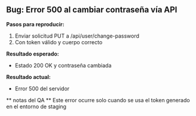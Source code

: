 ## Bug: Error 500 al cambiar contraseña vía API

**Pasos para reproducir:**
1. Enviar solicitud PUT a /api/user/change-password
2. Con token válido y cuerpo correcto

**Resultado esperado:**
- Estado 200 OK y contraseña cambiada

**Resultado actual:**
- Error 500 del servidor

** notas del QA **
Este error ocurre solo cuando se usa el token generado en el entorno de staging
